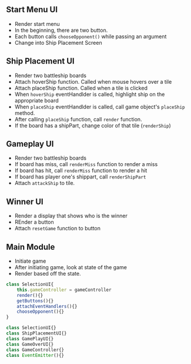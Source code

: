 ## Start Menu UI
- Render start menu
- In the beginning, there are two button.
- Each button calls `chooseOpponent()` while passing an argument
- Change into Ship Placement Screen

## Ship Placement UI
- Render two battleship boards
- Attach hoverShip function. Called when mouse hovers over a tile
- Attach placeShip function. Called when a tile is clicked
- When `hoverShip` eventHandlder is called, highlight ship on the appropriate board
- When `placeShip` eventHandlder is called, call game object's `placeShip` method.
- After calling `placeShip` function, call `render` function.
- If the board has a shipPart, change color of that tile (`renderShip`) 

## Gameplay UI
- Render two battleship boards
- If board has miss, call `renderMiss` function to render a miss
- If board has hit, call `renderMiss` function to render a hit
- If board has player one's shippart, call `renderShipPart`
- Attach `attackShip` to tile.

## Winner UI
- Render a display that shows who is the winner
- REnder a button
- Attach `resetGame` function to button

## Main Module
- Initiate game 
- After initiating game, look at state of the game
- Render based off the state. 

```javascript
class SelectionUI{
    this.gameController = gameController
    render(){}
    getButtons(){}
    attachEventHandlers(){}
    chooseOpponent(){}
}

class SelectionUI{}
class ShipPlacementUI{}
class GamePlayUI{}
class GameOverUI{}
class GameController{}
class EventEmitter(){}

```
